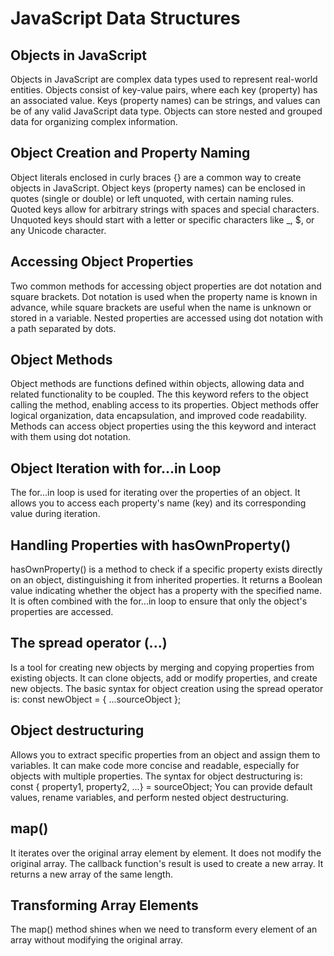 # JavaScript Data Structures


## Objects in JavaScript
Objects in JavaScript are complex data types used to represent real-world entities.
Objects consist of key-value pairs, where each key (property) has an associated value.
Keys (property names) can be strings, and values can be of any valid JavaScript data type.
Objects can store nested and grouped data for organizing complex information.
 
## Object Creation and Property Naming
Object literals enclosed in curly braces {} are a common way to create objects in JavaScript.
Object keys (property names) can be enclosed in quotes (single or double) or left unquoted, with certain naming rules.
Quoted keys allow for arbitrary strings with spaces and special characters.
Unquoted keys should start with a letter or specific characters like _, $, or any Unicode character.

## Accessing Object Properties
Two common methods for accessing object properties are dot notation and square brackets.
Dot notation is used when the property name is known in advance, while square brackets are useful when the name is unknown or stored in a variable.
Nested properties are accessed using dot notation with a path separated by dots.

## Object Methods
Object methods are functions defined within objects, allowing data and related functionality to be coupled.
The this keyword refers to the object calling the method, enabling access to its properties.
Object methods offer logical organization, data encapsulation, and improved code readability.
Methods can access object properties using the this keyword and interact with them using dot notation.



## Object Iteration with for...in Loop
The for...in loop is used for iterating over the properties of an object.
It allows you to access each property's name (key) and its corresponding value during iteration.

## Handling Properties with hasOwnProperty()
hasOwnProperty() is a method to check if a specific property exists directly on an object, distinguishing it from inherited properties.
It returns a Boolean value indicating whether the object has a property with the specified name.
It is often combined with the for...in loop to ensure that only the object's properties are accessed.

## The spread operator (...)
Is a tool for creating new objects by merging and copying properties from existing objects.
It can clone objects, add or modify properties, and create new objects.
The basic syntax for object creation using the spread operator is:
const newObject = { ...sourceObject };

## Object destructuring 
Allows you to extract specific properties from an object and assign them to variables.
It can make code more concise and readable, especially for objects with multiple properties.
The syntax for object destructuring is:
const { property1, property2, ...} = sourceObject;
You can provide default values, rename variables, and perform nested object destructuring.





## map()

It iterates over the original array element by element.
It does not modify the original array.
The callback function's result is used to create a new array.
It returns a new array of the same length.

## Transforming Array Elements
The map() method shines when we need to transform every element of an array without modifying the original array.



